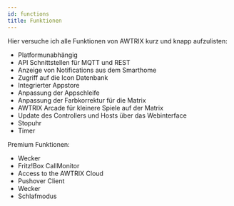 ```yaml
---
id: functions
title: Funktionen
---
```


Hier versuche ich alle Funktionen von AWTRIX kurz und knapp aufzulisten:

- Platformunabhängig
- API Schnittstellen für MQTT und REST
- Anzeige von Notifications aus dem Smarthome
- Zugriff auf die Icon Datenbank
- Integrierter Appstore
- Anpassung der Appschleife
- Anpassung der Farbkorrektur für die Matrix
- AWTRIX Arcade für kleinere Spiele auf der Matrix
- Update des Controllers und Hosts über das Webinterface
- Stopuhr
- Timer

Premium Funktionen:
- Wecker
- Fritz!Box CallMonitor
- Access to the AWTRIX Cloud
- Pushover Client
- Wecker
- Schlafmodus